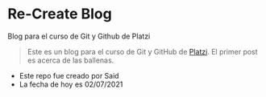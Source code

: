 # Re-Create Blog
Blog para el curso de Git y Github de Platzi
> Este es un blog para el curso de Git y GitHub de [Platzi](https://platzi.com/home). El primer post es acerca de las ballenas.

* Este repo fue creado por Said
* La fecha de hoy es 02/07/2021